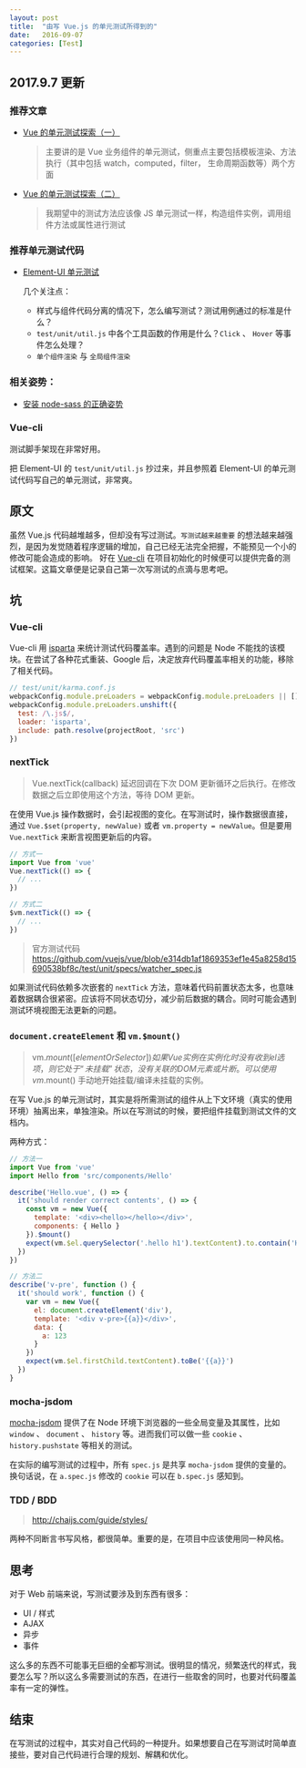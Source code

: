 ```yaml
---
layout: post
title:  "由写 Vue.js 的单元测试所得到的"
date:   2016-09-07
categories: [Test]
---
```


## 2017.9.7 更新

### 推荐文章

- [Vue 的单元测试探索（一）](https://zhuanlan.zhihu.com/p/26752090)

  > 主要讲的是 Vue 业务组件的单元测试，侧重点主要包括模板渲染、方法执行（其中包括 watch，computed，filter， 生命周期函数等）两个方面
- [Vue 的单元测试探索（二）](https://zhuanlan.zhihu.com/p/26796206)

  > 我期望中的测试方法应该像 JS 单元测试一样，构造组件实例，调用组件方法或属性进行测试

### 推荐单元测试代码

- [Element-UI 单元测试](https://github.com/ElemeFE/element/tree/dev/test/unit)

  几个关注点：
  - 样式与组件代码分离的情况下，怎么编写测试？测试用例通过的标准是什么？
  - `test/unit/util.js` 中各个工具函数的作用是什么？`Click` 、 `Hover` 等事件怎么处理？
  - `单个组件渲染` 与 `全局组件渲染`

### 相关姿势：

- [安装 node-sass 的正确姿势](https://github.com/lmk123/blog/issues/28)

### Vue-cli

测试脚手架现在非常好用。

把 Element-UI 的 `test/unit/util.js` 抄过来，并且参照着 Element-UI 的单元测试代码写自己的单元测试，非常爽。


## 原文

虽然 Vue.js 代码越堆越多，但却没有写过测试。`写测试越来越重要` 的想法越来越强烈，是因为发觉随着程序逻辑的增加，自己已经无法完全把握，不能预见一个小的修改可能会造成的影响。
好在 [Vue-cli](https://github.com/vuejs/vue-cli) 在项目初始化的时候便可以提供完备的测试框架。这篇文章便是记录自己第一次写测试的点滴与思考吧。

## 坑

### Vue-cli

Vue-cli 用 [isparta](https://github.com/douglasduteil/isparta) 来统计测试代码覆盖率。遇到的问题是 Node 不能找的该模块。在尝试了各种花式重装、Google 后，决定放弃代码覆盖率相关的功能，移除了相关代码。

```js
// test/unit/karma.conf.js
webpackConfig.module.preLoaders = webpackConfig.module.preLoaders || []
webpackConfig.module.preLoaders.unshift({
  test: /\.js$/,
  loader: 'isparta',
  include: path.resolve(projectRoot, 'src')
})
```

### nextTick

> Vue.nextTick(callback) 延迟回调在下次 DOM 更新循环之后执行。在修改数据之后立即使用这个方法，等待 DOM 更新。

在使用 Vue.js 操作数据时，会引起视图的变化。在写测试时，操作数据很直接，通过 `Vue.$set(property, newValue)` 或者 `vm.property = newValue`。但是要用 `Vue.nextTick` 来断言视图更新后的内容。

```js
// 方式一
import Vue from 'vue'
Vue.nextTick(() => {
  // ...
})

// 方式二
$vm.nextTick(() => {
  // ...
})
```

> 官方测试代码 https://github.com/vuejs/vue/blob/e314db1af1869353ef1e45a8258d15690538bf8c/test/unit/specs/watcher_spec.js

如果测试代码依赖多次嵌套的 `nextTick` 方法，意味着代码前置状态太多，也意味着数据耦合很紧密。应该将不同状态切分，减少前后数据的耦合。同时可能会遇到测试环境视图无法更新的问题。

### `document.createElement` 和 `vm.$mount()`

> vm.$mount( [elementOrSelector] ) 如果 Vue 实例在实例化时没有收到 el 选项，则它处于“未挂载”状态，没有关联的 DOM 元素或片断。可以使用 vm.$mount() 手动地开始挂载/编译未挂载的实例。

在写 Vue.js 的单元测试时，其实是将所需测试的组件从上下文环境（真实的使用环境）抽离出来，单独渲染。所以在写测试的时候，要把组件挂载到测试文件的文档内。

两种方式：

```js
// 方法一
import Vue from 'vue'
import Hello from 'src/components/Hello'

describe('Hello.vue', () => {
  it('should render correct contents', () => {
    const vm = new Vue({
      template: '<div><hello></hello></div>',
      components: { Hello }
    }).$mount()
    expect(vm.$el.querySelector('.hello h1').textContent).to.contain('Hello World!')
  })
})

// 方法二
describe('v-pre', function () {
  it('should work', function () {
    var vm = new Vue({
      el: document.createElement('div'),
      template: '<div v-pre>{{a}}</div>',
      data: {
        a: 123
      }
    })
    expect(vm.$el.firstChild.textContent).toBe('{{a}}')
  })
}
```

### mocha-jsdom

[mocha-jsdom](https://github.com/rstacruz/mocha-jsdom) 提供了在 Node 环境下浏览器的一些全局变量及其属性，比如 `window` 、 `document` 、 `history` 等。进而我们可以做一些 `cookie` 、 `history.pushstate` 等相关的测试。

在实际的编写测试的过程中，所有 `spec.js` 是共享 `mocha-jsdom` 提供的变量的。换句话说，在 `a.spec.js` 修改的 `cookie` 可以在 `b.spec.js` 感知到。

### TDD / BDD

> http://chaijs.com/guide/styles/

两种不同断言书写风格，都很简单。重要的是，在项目中应该使用同一种风格。

## 思考

对于 Web 前端来说，写测试要涉及到东西有很多：

- UI / 样式
- AJAX
- 异步
- 事件

这么多的东西不可能事无巨细的全都写测试。很明显的情况，频繁迭代的样式，我要怎么写？所以这么多需要测试的东西，在进行一些取舍的同时，也要对代码覆盖率有一定的弹性。

## 结束

在写测试的过程中，其实对自己代码的一种提升。如果想要自己在写测试时简单直接些，要对自己代码进行合理的规划、解耦和优化。
